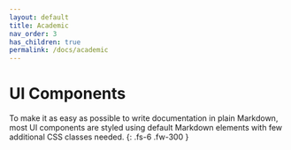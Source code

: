 ```yaml
---
layout: default
title: Academic
nav_order: 3
has_children: true
permalink: /docs/academic
---
```


# UI Components

To make it as easy as possible to write documentation in plain Markdown, most
UI components are styled using default Markdown elements with few additional
CSS classes needed.  {: .fs-6 .fw-300 }
